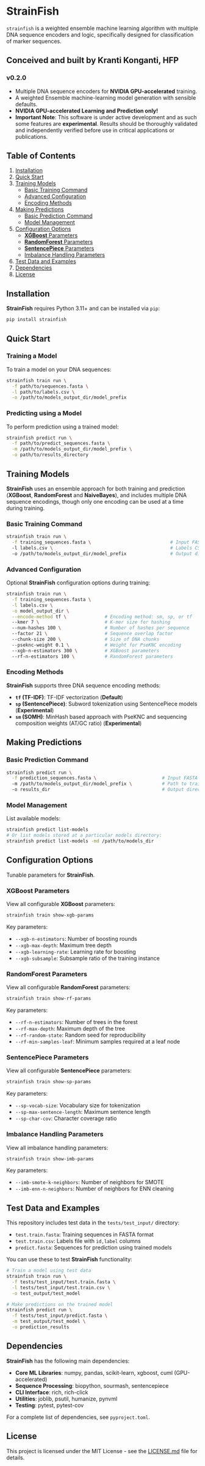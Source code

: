 # StrainFish

`strainfish` is a weighted ensemble machine learning algorithm with multiple DNA sequence encoders and logic, specifically designed for classification of marker sequences.

## Conceived and built by Kranti Konganti, HFP

### v0.2.0

- Multiple DNA sequence encoders for **NVIDIA GPU-accelerated** training.
- A weighted Ensemble machine-learning model generation with sensible defaults.
- **NVIDIA GPU-accelerated Learning and Prediction only!**
- **Important Note**: This software is under active development and as such some features are **experimental**. Results should be thoroughly validated and independently verified before use in critical applications or publications.

## Table of Contents

1. [Installation](#installation)
2. [Quick Start](#quick-start)
3. [Training Models](#training-models)
   - [Basic Training Command](#basic-training-command)
   - [Advanced Configuration](#advanced-configuration)
   - [Encoding Methods](#encoding-methods)
4. [Making Predictions](#making-predictions)
   - [Basic Prediction Command](#basic-prediction-command)
   - [Model Management](#model-management)
5. [Configuration Options](#configuration-options)
   - [**XGBoost** Parameters](#xgboost-parameters)
   - [**RandomForest** Parameters](#randomforest-parameters)
   - [**SentencePiece** Parameters](#sentencepiece-parameters)
   - [Imbalance Handling Parameters](#imbalance-handling-parameters)
6. [Test Data and Examples](#test-data-and-examples)
7. [Dependencies](#dependencies)
8. [License](#license)

## Installation

**StrainFish** requires Python 3.11+ and can be installed via `pip`:

```bash
pip install strainfish
```

## Quick Start

### Training a Model

To train a model on your DNA sequences:

```bash
strainfish train run \
  -f path/to/sequences.fasta \
  -l path/to/labels.csv \
  -o /path/to/models_output_dir/model_prefix
```

### Predicting using a Model

To perform prediction using a trained model:

```bash
strainfish predict run \
  -f path/to/predict_sequences.fasta \
  -m /path/to/models_output_dir/model_prefix \
  -o path/to/results_directory
```

## Training Models

**StrainFish** uses an ensemble approach for both training and prediction (**XGBoost**, **RandomForest** and **NaiveBayes**), and includes multiple DNA sequence encodings, though only one encoding can be used at a time during training.

### Basic Training Command

```bash
strainfish train run \
  -f training_sequences.fasta \                             # Input FASTA file
  -l labels.csv \                                           # Labels CSV (id,label)
  -o /path/to/models_output_dir/model_prefix                # Output directory for models
```

### Advanced Configuration

Optional **StrainFish** configuration options during training:

```bash
strainfish train run \
  -f training_sequences.fasta \
  -l labels.csv \
  -o model_output_dir \
  --encode-method tf \              # Encoding method: sm, sp, or tf
  --kmer 7 \                        # K-mer size for hashing
  --num-hashes 100 \                # Number of hashes per sequence
  --factor 21 \                     # Sequence overlap factor
  --chunk-size 200 \                # Size of DNA chunks
  --pseknc-weight 0.1 \             # Weight for PseKNC encoding
  --xgb-n-estimators 300 \          # XGBoost parameters
  --rf-n-estimators 100 \           # RandomForest parameters
```

### Encoding Methods

**StrainFish** supports three DNA sequence encoding methods:

- **`tf` (TF-IDF)**: TF-IDF vectorization (**Default**)
- **`sp` (SentencePiece)**: Subword tokenization using SentencePiece models (**Experimental**)
- **`sm` (SOMH)**: MinHash based approach with PseKNC and sequencing composition weights (AT/GC ratio) (**Experimental**)

## Making Predictions

### Basic Prediction Command

```bash
strainfish predict run \
  -f prediction_sequences.fasta \                        # Input FASTA file(s)
  -m /path/to/models_output_dir/model_prefix \           # Path to trained model
  -o results_dir                                         # Output directory for predictions
```

### Model Management

List available models:

```bash
strainfish predict list-models
# Or list models stored at a particular models directory:
strainfish predict list-models -md /path/to/models_dir
```

## Configuration Options

Tunable parameters for **StrainFish**.

### **XGBoost** Parameters

View all configurable **XGBoost** parameters:

```bash
strainfish train show-xgb-params
```

Key parameters:

- `--xgb-n-estimators`: Number of boosting rounds
- `--xgb-max-depth`: Maximum tree depth
- `--xgb-learning-rate`: Learning rate for boosting
- `--xgb-subsample`: Subsample ratio of the training instance

### **RandomForest** Parameters

View all configurable **RandomForest** parameters:

```bash
strainfish train show-rf-params
```

Key parameters:

- `--rf-n-estimators`: Number of trees in the forest
- `--rf-max-depth`: Maximum depth of the tree
- `--rf-random-state`: Random seed for reproducibility
- `--rf-min-samples-leaf`: Minimum samples required at a leaf node

### **SentencePiece** Parameters

View all configurable **SentencePiece** parameters:

```bash
strainfish train show-sp-params
```

Key parameters:

- `--sp-vocab-size`: Vocabulary size for tokenization
- `--sp-max-sentence-length`: Maximum sentence length
- `--sp-char-cov`: Character coverage ratio

### Imbalance Handling Parameters

View all imbalance handling parameters:

```bash
strainfish train show-imb-params
```

Key parameters:

- `--imb-smote-k-neighbors`: Number of neighbors for SMOTE
- `--imb-enn-n-neighbors`: Number of neighbors for ENN cleaning

## Test Data and Examples

This repository includes test data in the `tests/test_input/` directory:

- `test.train.fasta`: Training sequences in FASTA format
- `test.train.csv`: Labels file with `id,label` columns
- `predict.fasta`: Sequences for prediction using trained models

You can use these to test **StrainFish** functionality:

```bash
# Train a model using test data
strainfish train run \
  -f tests/test_input/test.train.fasta \
  -l tests/test_input/test.train.csv \
  -o test_output/test_model

# Make predictions on the trained model
strainfish predict run \
  -f tests/test_input/predict.fasta \
  -m test_output/test_model \
  -o prediction_results
```

## Dependencies

**StrainFish** has the following main dependencies:

- **Core ML Libraries**: numpy, pandas, scikit-learn, xgboost, cuml (GPU-accelerated)
- **Sequence Processing**: biopython, sourmash, sentencepiece
- **CLI Interface**: rich, rich-click
- **Utilities**: joblib, psutil, humanize, pynvml
- **Testing**: pytest, pytest-cov

For a complete list of dependencies, see `pyproject.toml`.

## License

This project is licensed under the MIT License - see the [LICENSE.md](LICENSE.md) file for details.
